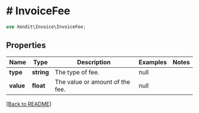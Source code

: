 # # InvoiceFee


```php
use Xendit\Invoice\InvoiceFee;
```
## Properties

| Name | Type | Description | Examples | Notes |
| ------------ | ------------- | ------------- | ------------- | -------------|
| **type** | **string** | The type of fee. | null |  |
| **value** | **float** | The value or amount of the fee. | null |  |


[[Back to README]](../../README.md)
